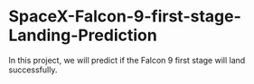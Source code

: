 # SpaceX-Falcon-9-first-stage-Landing-Prediction
In this project, we will predict if the Falcon 9 first stage will land successfully.
